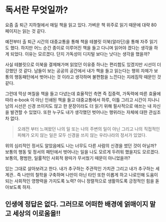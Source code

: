 # 독서란 무엇일까?

요즘 출 퇴근 지하철에서 매일 책을 읽고 있다. 가벼운 책 위주로 읽기 때문에 대략 80 페이지는 읽는 것 같다.

예전부터 출 퇴근 시간의 대중교통을 통해 책을 테블릿 이북(알라딘)을 통해 자주 읽기도 했다. 하지만 어느 순간 종이로 이루어진 책을 들고 다니며 읽어야 겠다는 생각을 하게 되었다. 이유는 모르겠다. 단지 가독성이 디지털 보다는 낫다는 생각을 했을까?

사실 테블릿으로 이북을 결제해가며 읽었던 이유중 하나는 편리함도 있겠지만 시선이 더 강했던 것 같다. 남들이 보는 공공의 공간에서 내가 책을 들고 읽는다는 행위 자체가 보통의 행동패턴에서 벗어나는 것 이라고 생각하며 불편함을 느낀다는 지레짐작 때문인 것 같다.

그런데 막상 며칠을 책을 들고 다녔는데 효율적인 측면 즉 집중력, 가독력에 따른 효율에 따라 e-book 이 아닌 인쇄된 책을 들고 대중교통에서 하루, 이틀 그리고 시간이 지나니 남의 시선은 신경 쓰이지도 않고 한 문장이라도 더 읽기 위해 필사적으로 애쓰는 내 자신을 발견할 수 있었다. 또한 누구도 내가 생각했던 벗어나는 행위라는 자체에 대한 관심조차 없다.

> 오래전 부터 느껴왔던 나의 일 또는 나의 주변의 일이 아닌 그리고 나의 직접적인 피해가 오지 않는 일은 모두 신경을 쓰지 않는 우리나라의 정서가 있었다.

위의 심리적인 정서도 알았음에도 나는 너무도 다른 사람의 신경을 썼던 것이 아닐까? 보통의 행동 및 정서의 패턴에서 벗어나는 일을 나도 모르게 두려워 했을지도 모르겠다. 보통의, 평범한, 일률적인 사회적 왕따가 무서웠기 때문이 아니었을까?

있는 그대로 살아보려고 한다. 내가 추구하는 주관적인 가치관 그리고 내가 추구하는 세계관..
즉 나만의 철학을 구축하며 나만이 아닌 타인 또한 이롭게 하고 나로인해 도움이 되는 사회적인 영향력을 가지도록 노력? 아니 정렬적으로 생활하도록 긍정적인 힘을 돋아보도록 하자.

## 인생에 정답은 없다. 그러므로 어떠한 배경에 얽매이지 말고 세상의 이로움을!!